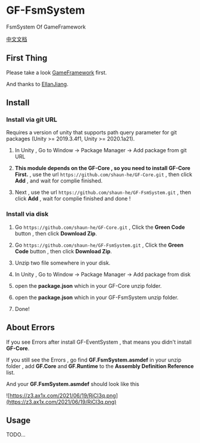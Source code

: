 # GF-FsmSystem

FsmSystem Of GameFramework

[中文文档](README-zhc.md)

## First Thing

Please take a look [GameFramework](https://github.com/EllanJiang/GameFramework) first.

And thanks to [EllanJiang](https://github.com/EllanJiang).

## Install

### Install via git URL

Requires a version of unity that supports path query parameter for git packages (Unity >= 2019.3.4f1, Unity >= 2020.1a21). 

1. In Unity , Go to Window -> Package Manager -> Add package from git URL

2. **This module depends on the GF-Core , so you need to install GF-Core First.** , use the url  `https://github.com/shaun-he/GF-Core.git` , then click **Add** , and wait for complie finished.

3. Next , use the url `https://github.com/shaun-he/GF-FsmSystem.git` , then click **Add** ,  wait for complie finished and done !

### Install via disk

1. Go `https://github.com/shaun-he/GF-Core.git` ,  Click the **Green Code** button , then click **Download Zip**.

2. Go `https://github.com/shaun-he/GF-FsmSystem.git` , Click the **Green Code** button , then click **Download Zip**.

3. Unzip two file somewhere in your disk.

4. In Unity , Go to Window -> Package Manager -> Add package from disk

5. open the **package.json** which in your GF-Core unzip folder.

6. open the **package.json** which in your GF-FsmSystem unzip folder.

7. Done!

## About Errors

If you see Errors after install GF-EventSystem , that means you didn't install **GF-Core**.

If you still see the Errors , go find **GF.FsmSystem.asmdef** in your unzip folder , add **GF.Core** and **GF.Runtime** to the **Assembly Definition Reference** list.

And your **GF.FsmSystem.asmdef** should look like this

![https://z3.ax1x.com/2021/06/19/RiCl3q.png](https://z3.ax1x.com/2021/06/19/RiCl3q.png)

## Usage

TODO...
